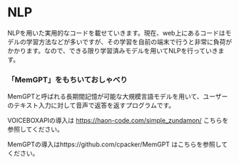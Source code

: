 # NLP
NLPを用いた実用的なコードを載せていきます。現在、web上にあるコードはモデルの学習方法などが多いですが、その学習を自前の端末で行うと非常に負荷がかかります。なので、できる限り学習済みモデルを用いてNLPを行っていきます。

### 「MemGPT」をもちいておしゃべり
MemGPTと呼ばれる長期間記憶が可能な大規模言語モデルを用いて、ユーザーのテキスト入力に対して音声で返答を返すプログラムです。

VOICEBOXAPIの導入は https://haon-code.com/simple_zundamon/ こちらを参照してください。

MemGPTの導入はhttps://github.com/cpacker/MemGPT はこちらを参照してください。
